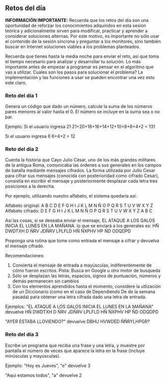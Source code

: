 ## Retos del día

<b>INFORMACIÓN IMPORTANTE:</b> Recuerda que los retos del día son una oportunidad de reforzar los conocimientos adquiridos en esta sesión teórica y adicionalmente sirven para modificar, practicar y aprender a considerar soluciones alternas. Por este motivo, es importante no sólo usar el contenido de la sesión síncrona y preguntar a los monitores, sino también buscar en Internet soluciones viables a los problemas planteados. 

Recuerda que tienes hasta la media noche para enviar el reto, así que toma el tiempo necesario para analizar y desarrollar tu solución. Lo más importante antes de empezar a programar es pensar en el algoritmo que vas a utilizar. Cuales son los pasos para solucionar el problema? La implementación y las funciones a usar se pueden encontrar una vez esto este claro.


### Reto del día 1
Genera un código que dado un número, calcule la suma de los números pares menores al valor hasta el 0. El número se incluye en la suma sea o no par.

Ejemplo:
Si el usuario ingresa 21
21+20+18+16+14+12+10+8+6+4+2 = 131

Si el usuario ingresa 6
6+4+2 = 12

### Reto del día 2

Cuenta la historia que Cayo Julio César, uno de los más grandes militares de la antigua Roma, comunicaba las órdenes a sus generales en los campos de batalla mediante mensajes cifrados. La forma utilizada por Julio Cesar para cifrar sus mensajes (conocida con posterioridad como cifrado Cesar), consistía en escribir el mensaje y posteriormente desplazar cada letra tres posiciones a la derecha. 

Por ejemplo, utilizando nuestro alfabeto, el sistema quedaría así:

Alfabeto original:       A B C D E F G H I J K L M N Ñ O P Q R S T U V W X Y Z
Alfabeto cifrado:        D E F G H I J K L M N Ñ O P Q R S T U V W X Y Z A B C

Así las cosas, si se deseaba enviar el mensaje, EL ATAQUE A LOS GALOS INICIA EL LUNES EN LA MAÑANA. lo que se enviará a los generales es: HÑ DWDTXH D ÑRV JDÑRV LPLFLD HÑ ÑXPHV HP ÑD ODQDPD

Proponga una rutina que tome como entrada el mensaje a cifrar y devuelva el mensaje cifrado.

Recomendaciones:
1. Convierta el mensaje de entrada a mayúsculas, indiferentemente de cómo fueron escritos. Pista: Busca en Google u otro motor de busqueda
2. Sólo se desplazan las letras, espacios, signos de puntuación, números y demás permanecen sin cambios
3. Con los elementos aprendidos hasta el momento, considere la utlización de un Diccionario (como en el caso de Dependiendo De de la semana pasada) para obtener una letra cifrada dado una letra de entrada.  

Ejemplos:
"EL ATAQUE A LOS GALOS INICIA EL LUNES EN LA MAÑANA" devuelve 
HÑ DWDTXH D ÑRV JDÑRV LPLFLD HÑ ÑXPHV HP ÑD ODQDPD

"AYER ESTABA LLOVIENDO?" devuelve 
DBHU HVWDED ÑÑRYLHPGR?

### Reto del día 3
Escribe un programa que reciba una frase y una letra, y muestre por pantalla el número de veces que aparece la letra en la frase (incluye minúsculas y mayúsculas).

Ejemplo:
"Hoy es Jueves", "e" devuelve
3

"Aqui estamos todos", "a" devuelve
2